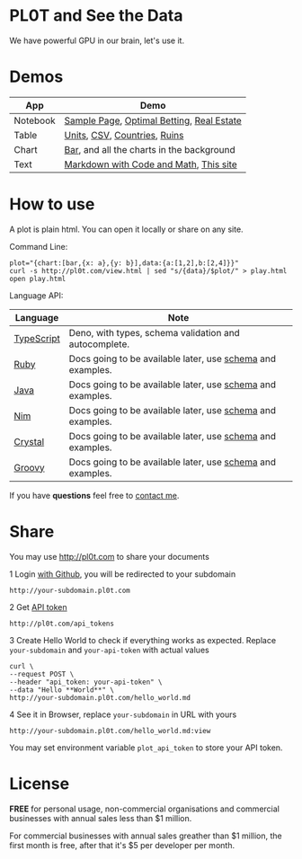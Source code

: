 # <span class="brand">PL0T</span> and <span class="bold blue nowrap">See the Data</span>

We have powerful GPU in our brain, let's use it.


# Demos

App      | Demo
-------- | --------------------------------------------------------------
Notebook | [Sample Page][notebook_page], [Optimal Betting][optibet], [Real Estate][ausprops]
Table    | [Units][table_units], [CSV][table_csv], [Countries][table_countries], [Ruins][table_ruins]
Chart    | [Bar][chart_bar], and all the charts in the background
Text     | [Markdown with Code and Math][markdown_page], [This site][markdown_site]

# How to use

<span class="hero">
  A plot is <span class="bold">plain html</span>.
  You can open it <span class="bold">locally or share</span> on any site.
</span>

Command Line:

    plot="{chart:[bar,{x: a},{y: b}],data:{a:[1,2],b:[2,4]}}"
    curl -s http://pl0t.com/view.html | sed "s/{data}/$plot/" > play.html
    open play.html

Language API:

Language               | Note
---------------------- | --------------------------------------------------------------
[TypeScript][deno_api] | Deno, with types, schema validation and autocomplete.
[Ruby][ruby_api]       | Docs going to be available later, use [schema][schema] and examples.
[Java][java_api]       | Docs going to be available later, use [schema][schema] and examples.
[Nim][nim_api]         | Docs going to be available later, use [schema][schema] and examples.
[Crystal][crystal_api] | Docs going to be available later, use [schema][schema] and examples.
[Groovy][groovy_api]   | Docs going to be available later, use [schema][schema] and examples.

If you have **questions** feel free to [contact me](https://github.com/al6x/pl0t/issues).


# Share

You may use http://pl0t.com to share your documents

1 Login [with Github](http://pl0t.com/login), you will be redirected to your subdomain

    http://your-subdomain.pl0t.com

2 Get [API token](http://pl0t.com/api_tokens)

    http://pl0t.com/api_tokens

3 Create Hello World to check if everything works as expected. Replace `your-subdomain`
and `your-api-token` with actual values

    curl \
    --request POST \
    --header "api_token: your-api-token" \
    --data "Hello **World**" \
    http://your-subdomain.pl0t.com/hello_world.md

4 See it in Browser, replace `your-subdomain` in URL with yours

    http://your-subdomain.pl0t.com/hello_world.md:view

You may set environment variable `plot_api_token` to store your API token.


# License

**FREE** for personal usage, non-commercial organisations and commercial businesses with annual
sales less than $1 million.

For commercial businesses with annual sales greather than $1 million, the first month is free,
after that it's $5 per developer per month.


[deno_api]: https://github.com/al6x/pl0t/tree/main/api/deno
[ruby_api]: https://github.com/al6x/pl0t/tree/main/api/ruby
[java_api]: https://github.com/al6x/pl0t/tree/main/api/java
[nim_api]: https://github.com/al6x/pl0t/tree/main/api/nim
[crystal_api]: https://github.com/al6x/pl0t/tree/main/api/crystal
[groovy_api]: https://github.com/al6x/pl0t/tree/main/api/groovy

[schema]: https://github.com/al6x/pl0t/blob/main/files/view-1/schema/blocks.ts


[notebook_page]: http://files.pl0t.com/view/samples/page/page.yml:view
[optibet]: http://files.pl0t.com/experiments/optimal_betting/optimal_betting.html
[ausprops]: http://files.pl0t.com/experiments/ausprops/report-2021-08.html

[table_units]: http://files.pl0t.com/view/samples/table/units.yml:view
[table_csv]: http://files.pl0t.com/view/samples/table/units.csv:view
[table_countries]: http://files.pl0t.com/view/samples/table/countries.yml:view
[table_ruins]: http://files.pl0t.com/experiments/ruins/ruins.yml:view

[chart_bar]: http://files.pl0t.com/view/samples/chart/bar.yml:view

[markdown_page]: http://files.pl0t.com/view/samples/text/text.md:view
[markdown_site]: http://files.pl0t.com/view/samples/text/pl0t.md:view